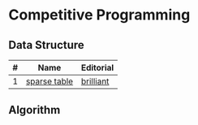 # Competitive Programming

## Data Structure
| #   | Name                                                                       | Editorial                                             | 
|-----|----------------------------------------------------------------------------|-------------------------------------------------------|
| 1   | [sparse table](https://github.com/gsdt/cp/blob/main/libs/sparse_table.cpp) | [brilliant](https://brilliant.org/wiki/sparse-table/)                   |

## Algorithm